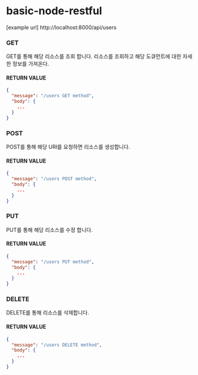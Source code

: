# basic-node-restful


[example url] http://localhost:8000/api/users

### GET 

GET를 통해 해당 리소스를 조회 합니다. 리소스를 조회하고 해당 도큐먼트에 대한 자세한 정보를 가져온다.

#### RETURN VALUE

```json 
{
  "message": "/users GET method",
  "body": {
    ...
  }
}
```

### POST

POST를 통해 해당 URI를 요청하면 리소스를 생성합니다.

#### RETURN VALUE

```json 
{
  "message": "/users POST method",
  "body": {
    ...
  }
}
```

### PUT 

PUT를 통해 해당 리소스를 수정 합니다.

#### RETURN VALUE

```json 
{
  "message": "/users PUT method",
  "body": {
    ...
  }
}
```

### DELETE 

DELETE를 통해 리소스를 삭제합니다.

#### RETURN VALUE

```json 
{
  "message": "/users DELETE method",
  "body": {
    ...
  }
}
```




